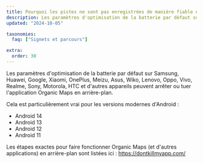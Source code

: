 ```yaml
---
title: Pourquoi les pistes ne sont pas enregistrées de manière fiable en arrière-plan sur Android ?
description: Les paramètres d'optimisation de la batterie par défaut sur Samsung, Huawei, Google, Xiaomi, OnePlus, Meizu, Asus, Wiko, Lenovo, Oppo, Vivo, Realme, Sony, Motorola, HTC et d'autres appareils peuvent arrêter ou tuer l'application Organic Maps en arrière-plan.
updated: "2024-10-05"

taxonomies:
  faq: ["Signets et parcours"]

extra:
  order: 30
---
```


Les paramètres d'optimisation de la batterie par défaut sur Samsung, Huawei, Google, Xiaomi, OnePlus, Meizu, Asus, Wiko, Lenovo, Oppo, Vivo, Realme, Sony, Motorola, HTC et d'autres appareils peuvent arrêter ou tuer l'application Organic Maps en arrière-plan.

Cela est particulièrement vrai pour les versions modernes d'Android :
- Android 14
- Android 13
- Android 12
- Android 11

Les étapes exactes pour faire fonctionner Organic Maps (et d'autres applications) en arrière-plan sont listées ici : https://dontkillmyapp.com/
